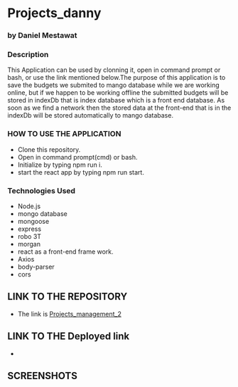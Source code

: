 # Projects_danny

### by Daniel Mestawat
### Description
This Application can be used by clonning it, open in command prompt or bash, or use the link mentioned below.The purpose of this application is 
to save the budgets we submited to mango database while we are working online, but if we happen to be working offline the submitted budgets will be stored in indexDb that is index database which is a front end database. As soon as we find a network then the stored data at the front-end that is in the indexDb will be stored automatically to mango database.


### HOW TO USE THE APPLICATION

- Clone this repository.
- Open in command prompt(cmd) or bash.
- Initialize by typing npm run i.
- start the react app by typing npm run start.



### Technologies Used

- Node.js
- mongo database
- mongoose
- express
- robo 3T
- morgan
- react as a front-end frame work.
- Axios
- body-parser
- cors




## LINK TO THE REPOSITORY

- The link is [Projects_management_2](https://github.com/danny1215/Projects_management_2)

## LINK TO THE Deployed link


- 

## SCREENSHOTS

